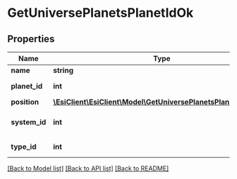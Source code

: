 # GetUniversePlanetsPlanetIdOk

## Properties
Name | Type | Description | Notes
------------ | ------------- | ------------- | -------------
**name** | **string** | name string | 
**planet_id** | **int** | planet_id integer | 
**position** | [**\EsiClient\EsiClient\Model\GetUniversePlanetsPlanetIdPosition**](GetUniversePlanetsPlanetIdPosition.md) |  | 
**system_id** | **int** | The solar system this planet is in | 
**type_id** | **int** | type_id integer | 

[[Back to Model list]](../README.md#documentation-for-models) [[Back to API list]](../README.md#documentation-for-api-endpoints) [[Back to README]](../README.md)



